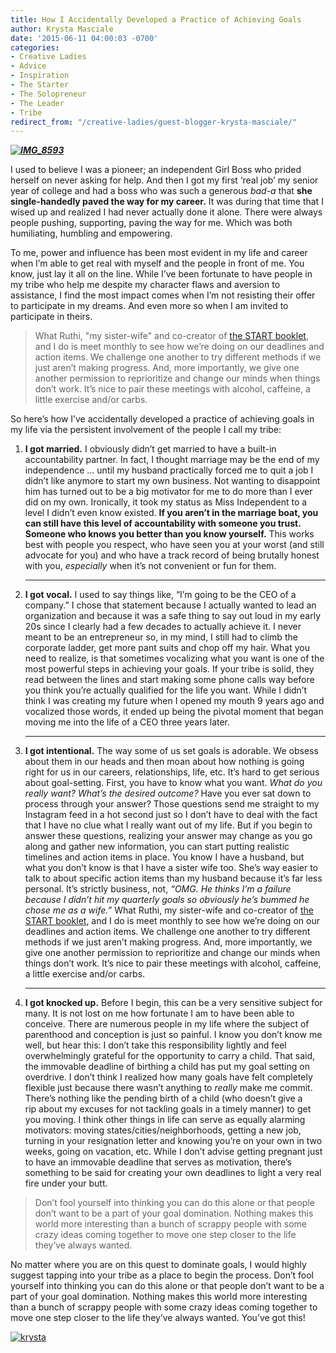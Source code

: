```yaml
---
title: How I Accidentally Developed a Practice of Achieving Goals
author: Krysta Masciale
date: '2015-06-11 04:00:03 -0700'
categories:
- Creative Ladies
- Advice
- Inspiration
- The Starter
- The Solopreneur
- The Leader
- Tribe
redirect_from: "/creative-ladies/guest-blogger-krysta-masciale/"
---
```


_**[![IMG_8593](http://yellowconference.com/wp-content/uploads/2015/06/IMG_8593.jpg)](http://yellowconference.com/wp-content/uploads/2015/06/IMG_8593.jpg)**_

I used to believe I was a pioneer; an independent Girl Boss who prided herself on never asking for help. And then I got my first ‘real job’ my senior year of college and had a boss who was such a generous _bad-a_ that **she single-handedly paved the way for my career.** It was during that time that I wised up and realized I had never actually done it alone. There were always people pushing, supporting, paving the way for me. Which was both humiliating, humbling and empowering.

To me, power and influence has been most evident in my life and career when I’m able to get real with myself and the people in front of me. You know, just lay it all on the line. While I’ve been fortunate to have people in my tribe who help me despite my character flaws and aversion to assistance, I find the most impact comes when I’m not resisting their offer to participate in my dreams. And even more so when I am invited to participate in theirs.

> What Ruthi, "my sister-wife" and co-creator of [the START booklet](http://www.stilettosontherocks.com/product/start-booklet-pdf/), and I do is meet monthly to see how we’re doing on our deadlines and action items. We challenge one another to try different methods if we just aren’t making progress. And, more importantly, we give one another permission to reprioritize and change our minds when things don’t work. It’s nice to pair these meetings with alcohol, caffeine, a little exercise and/or carbs.

So here’s how I’ve accidentally developed a practice of achieving goals in my life via the persistent involvement of the people I call my tribe:

1.  **I got married.** I obviously didn’t get married to have a built-in accountability partner. In fact, I thought marriage may be the end of my independence … until my husband practically forced me to quit a job I didn’t like anymore to start my own business. Not wanting to disappoint him has turned out to be a big motivator for me to do more than I ever did on my own. Ironically, it took my status as Miss Independent to a level I didn’t even know existed. **If you aren’t in the marriage boat, you can still have this level of accountability with someone you trust. Someone who knows you better than you know yourself.** This works best with people you respect, who have seen you at your worst (and still advocate for you) and who have a track record of being brutally honest with you, _especially_ when it’s not convenient or fun for them.  

    * * *

3.  **I got vocal.** I used to say things like, “I’m going to be the CEO of a company.” I chose that statement because I actually wanted to lead an organization and because it was a safe thing to say out loud in my early 20s since I clearly had a few decades to actually achieve it. I never meant to be an entrepreneur so, in my mind, I still had to climb the corporate ladder, get more pant suits and chop off my hair. What you need to realize, is that sometimes vocalizing what you want is one of the most powerful steps in achieving your goals. If your tribe is solid, they read between the lines and start making some phone calls way before you think you’re actually qualified for the life you want. While I didn’t think I was creating my future when I opened my mouth 9 years ago and vocalized those words, it ended up being the pivotal moment that began moving me into the life of a CEO three years later.  

    * * *

5.  **I got intentional.** The way some of us set goals is adorable. We obsess about them in our heads and then moan about how nothing is going right for us in our careers, relationships, life, etc. It’s hard to get serious about goal-setting. First, you have to know what you want. _What do you really want?_ _What’s the desired outcome?_ Have you ever sat down to process through your answer? Those questions send me straight to my Instagram feed in a hot second just so I don’t have to deal with the fact that I have no clue what I really want out of my life. But if you begin to answer these questions, realizing your answer may change as you go along and gather new information, you can start putting realistic timelines and action items in place. You know I have a husband, but what you don’t know is that I have a sister wife too. She’s way easier to talk to about specific action items than my husband because it’s far less personal. It’s strictly business, not, _“OMG. He thinks I’m a failure because I didn’t hit my quarterly goals so obviously he’s bummed he chose me as a wife.”_ What Ruthi, my sister-wife and co-creator of [the START booklet](http://www.stilettosontherocks.com/product/start-booklet-pdf/), and I do is meet monthly to see how we’re doing on our deadlines and action items. We challenge one another to try different methods if we just aren’t making progress. And, more importantly, we give one another permission to reprioritize and change our minds when things don’t work. It’s nice to pair these meetings with alcohol, caffeine, a little exercise and/or carbs.  

    * * *

7.  **I got knocked up.** Before I begin, this can be a very sensitive subject for many. It is not lost on me how fortunate I am to have been able to conceive. There are numerous people in my life where the subject of parenthood and conception is just so painful. I know you don’t know me well, but hear this: I don’t take this responsibility lightly and feel overwhelmingly grateful for the opportunity to carry a child. That said, the immovable deadline of birthing a child has put my goal setting on overdrive. I don’t think I realized how many goals have felt completely flexible just because there wasn’t anything to _really_ make me commit. There’s nothing like the pending birth of a child (who doesn’t give a rip about my excuses for not tackling goals in a timely manner) to get you moving. I think other things in life can serve as equally alarming motivators: moving states/cities/neighborhoods, getting a new job, turning in your resignation letter and knowing you’re on your own in two weeks, going on vacation, etc. While I don’t advise getting pregnant just to have an immovable deadline that serves as motivation, there’s something to be said for creating your own deadlines to light a very real fire under your butt.

> Don’t fool yourself into thinking you can do this alone or that people don’t want to be a part of your goal domination. Nothing makes this world more interesting than a bunch of scrappy people with some crazy ideas coming together to move one step closer to the life they’ve always wanted.

No matter where you are on this quest to dominate goals, I would highly suggest tapping into your tribe as a place to begin the process. Don’t fool yourself into thinking you can do this alone or that people don’t want to be a part of your goal domination. Nothing makes this world more interesting than a bunch of scrappy people with some crazy ideas coming together to move one step closer to the life they’ve always wanted. You’ve got this!

[![krysta](http://yellowconference.com/wp-content/uploads/2015/06/krysta.jpg)](http://www.stilettosontherocks.com/)
